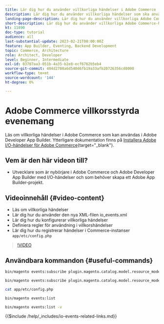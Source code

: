 ```yaml
---
title: Lär dig hur du använder villkorliga händelser i Adobe Commerce
description: Lär dig hur du använder villkorliga händelser som ska användas i Adobe Developer App Builder.
landing-page-description: Lär dig hur du använder villkorliga Adobe Commerce-händelser.
short-description: Lär dig hur du använder villkorliga Adobe Commerce-händelser.
kt: 11890
doc-type: tutorial
audience: all
last-substantial-update: 2023-02-21T00:00:00Z
feature: App Builder, Eventing, Backend Development
topic: Commerce, Architecture
role: Architect, Developer
level: Beginner, Intermediate
exl-id: 03787aa3-051b-4a35-b2e8-ecf6762b5eb4
source-git-commit: 404d2708a6d540d6fb19a33afb20726356cd8000
workflow-type: tm+mt
source-wordcount: '144'
ht-degree: 0%

---
```


# Adobe Commerce villkorsstyrda evenemang

Läs om villkorliga händelser i Adobe Commerce som kan användas i Adobe Developer App Builder. Ytterligare dokumentation finns på [Installera Adobe I/O-händelser för Adobe Commerce](https://developer.adobe.com/commerce/events/get-started/conditional-events/){target="_blank"}.

## Vem är den här videon till?

* Utvecklare som är nybörjare i Adobe Commerce och Adobe Developer App Builder med I/O-händelser och som behöver skapa ett Adobe App Builder-projekt.

## Videoinnehåll {#video-content}

* Läs om villkorliga händelser
* Lär dig hur du använder den nya XML-filen io_events.xml
* Lär dig hur du konfigurerar villkorliga händelser
* Definiera regler för användning i villkorshändelser
* Lär dig hur du registrerar händelser i Commerce-instanser `app/etc/config.php`

>[!VIDEO](https://video.tv.adobe.com/v/3415806?quality=12&learn=on)

## Användbara kommandon {#useful-commands}

```bash
bin/magento events:subscribe plugin.magento.catalog.model.resource_model.product.save --fields=sku --fields=qty --fields=category_id

bin/magento events:subscribe plugin.magento.catalog.model.resource_model.product.save_low_stock --parent=plugin.magento.catalog.model.resource_model.product.save --fields=sku --fields=qty --fields=category_id --rules="qty|lessThan|20" --rules="category_id|in|3,4,5"

cat app/etc/config.php

bin/magento events:list

bin/magento events:list -v
```

{{$include /help/_includes/io-events-related-links.md}}
